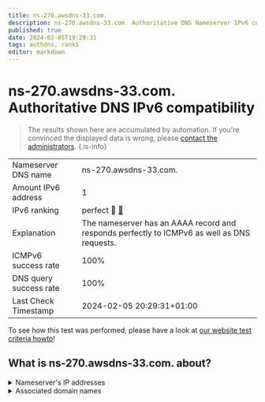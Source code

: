 ```yaml
---
title: ns-270.awsdns-33.com.
description: ns-270.awsdns-33.com. Authoritative DNS Nameserver IPv6 compatibility
published: true
date: 2024-02-05T19:29:31
tags: authdns, rank1
editor: markdown
---
```


# ns-270.awsdns-33.com. Authoritative DNS IPv6 compatibility

> The results shown here are accumulated by automation. If you're convinced the displayed data is wrong, please [contact the administrators](/howto/chat). 
{.is-info}




|   |   |
| - | - |
| Nameserver DNS name | ns-270.awsdns-33.com.
| Amount IPv6 address | 1
| IPv6 ranking | perfect :1st_place_medal: [🔗](/howto/ranking) |
| Explanation | The nameserver has an AAAA record and responds perfectly to ICMPv6 as well as DNS requests. |
| ICMPv6 success rate | 100%|
| DNS query success rate | 100% |
| Last Check Timestamp | 2024-02-05 20:29:31+01:00 |

To see how this test was performed, please have a look at [our website test criteria howto](/howto/testcriteria/authdns)!


## What is ns-270.awsdns-33.com. about?




<details>
<summary>Nameserver's IP addresses</summary>

2600:9000:5301:e00::1

</details>



<details>
<summary>Associated domain names</summary>

www.ipsen.com

</details>
